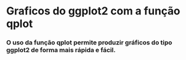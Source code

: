 # Graficos do ggplot2 com a função qplot

### O uso da função qplot permite produzir gráficos do tipo ggplot2 de forma mais rápida e fácil.
